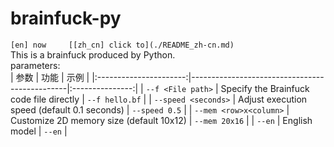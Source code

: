 # brainfuck-py
`[en] now     [[zh_cn] click to](./README_zh-cn.md)`<br>
This is a brainfuck produced by Python.<br>
parameters:<br>
| 参数                   | 功能                                          | 示例         |
|:----------------------:|-----------------------------------------------|:---------------:|
| `--f <File path>`      | Specify the Brainfuck code file directly      | `--f hello.bf`  |
| `--speed <seconds>`    | Adjust execution speed (default 0.1 seconds)  | `--speed 0.5`   |
| `--mem <row>x<column>` | Customize 2D memory size (default 10x12)      | `--mem 20x16`   |
| `--en`                 | English model                                 | `--en`          |
